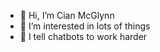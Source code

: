 - 👋 Hi, I’m Cian McGlynn
- 👀 I’m interested in lots of things
- 🌱 I tell chatbots to work harder

<!---
cianaic/cianaic is a ✨ special ✨ repository because its `README.md` (this file) appears on your GitHub profile.
You can click the Preview link to take a look at your changes.
--->
